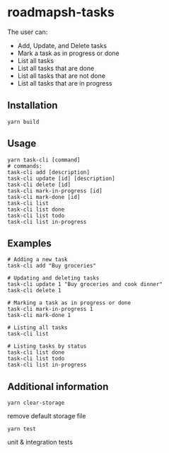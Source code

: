 # roadmapsh-tasks
The user can:
* Add, Update, and Delete tasks
* Mark a task as in progress or done
* List all tasks
* List all tasks that are done
* List all tasks that are not done
* List all tasks that are in progress

## Installation
```
yarn build
```
## Usage
```
yarn task-cli [command]
# commands:
task-cli add [description]
task-cli update [id] [description]
task-cli delete [id]
task-cli mark-in-progress [id]
task-cli mark-done [id]
task-cli list
task-cli list done
task-cli list todo
task-cli list in-progress
```
## Examples
```
# Adding a new task
task-cli add "Buy groceries"
```
```
# Updating and deleting tasks
task-cli update 1 "Buy groceries and cook dinner"
task-cli delete 1
```
```
# Marking a task as in progress or done
task-cli mark-in-progress 1
task-cli mark-done 1
```
```
# Listing all tasks
task-cli list
```
```
# Listing tasks by status
task-cli list done
task-cli list todo
task-cli list in-progress
```
## Additional information
```
yarn clear-storage
```
remove default storage file
```
yarn test
```
unit & integration tests

